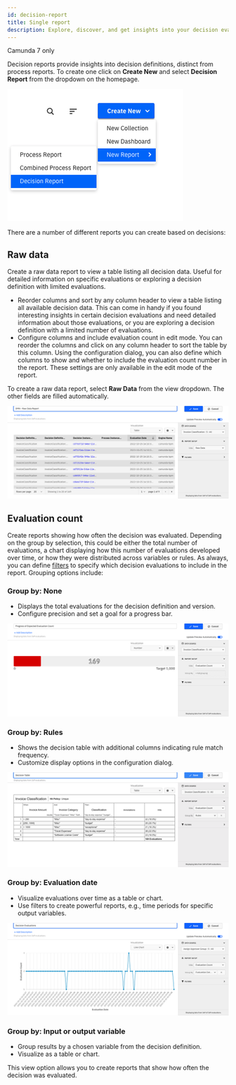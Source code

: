 ```yaml
---
id: decision-report
title: Single report
description: Explore, discover, and get insights into your decision evaluations.
---
```


<span class="badge badge--platform">Camunda 7 only</span>

Decision reports provide insights into decision definitions, distinct from process reports. To create one click on **Create New** and select **Decision Report** from the dropdown on the homepage.

![Create a new Decision Report from the Report list page](./img/dmn_report_create.png)

There are a number of different reports you can create based on decisions:

## Raw data

Create a raw data report to view a table listing all decision data. Useful for detailed information on specific evaluations or exploring a decision definition with limited evaluations.

- Reorder columns and sort by any column header to view a table listing all available decision data. This can come in handy if you found interesting insights in certain decision evaluations and need detailed information about those evaluations, or you are exploring a decision definition with a limited number of evaluations.
- Configure columns and include evaluation count in edit mode. You can reorder the columns and click on any column header to sort the table by this column. Using the configuration dialog, you can also define which columns to show and whether to include the evaluation count number in the report. These settings are only available in the edit mode of the report.

To create a raw data report, select **Raw Data** from the view dropdown. The other fields are filled automatically.

![Decision Raw Data Table in Camunda Optimize](./img/dmn_raw_data_report.png)

## Evaluation count

Create reports showing how often the decision was evaluated. Depending on the group by selection, this could be either the total number of evaluations, a chart displaying how this number of evaluations developed over time, or how they were distributed across variables or rules. As always, you can define [filters](../process-analysis/filters.md) to specify which decision evaluations to include in the report. Grouping options include:

### Group by: None

- Displays the total evaluations for the decision definition and version.
- Configure precision and set a goal for a progress bar.

![Progress Bar visualization](./img/dmn_progress_bar.png)

### Group by: Rules

- Shows the decision table with additional columns indicating rule match frequency.
- Customize display options in the configuration dialog.

![Decision Table with evaluation count](./img/dmn_decision_table.png)

### Group by: Evaluation date

- Visualize evaluations over time as a table or chart.
- Use filters to create powerful reports, e.g., time periods for specific output variables.

![Line Chart showing decision evaluations by date](./img/dmn_date_chart.png)

### Group by: Input or output variable

- Group results by a chosen variable from the decision definition.
- Visualize as a table or chart.

This view option allows you to create reports that show how often the decision was evaluated.
